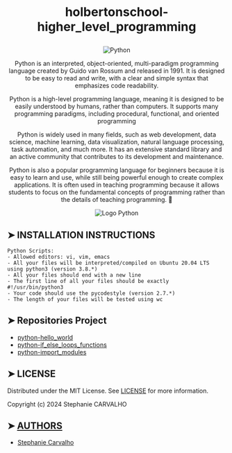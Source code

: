 # <p align="center">holbertonschool-higher_level_programming</p>

<p align="center">
<img src="https://www.actuia.com/wp-content/uploads/2022/01/logopython.png"  alt="Python"/> </p>

<p align="center">
Python is an interpreted, object-oriented, multi-paradigm programming language created by Guido van Rossum and released in 1991. It is designed to be easy to read and write, with a clear and simple syntax that emphasizes code readability.</p>
<p align="center">
Python is a high-level programming language, meaning it is designed to be easily understood by humans, rather than computers. It supports many programming paradigms, including procedural, functional, and oriented programming</p>
<p align="center">
Python is widely used in many fields, such as web development, data science, machine learning, data visualization, natural language processing, task automation, and much more. It has an extensive standard library and an active community that contributes to its development and maintenance.</p>
<p align="center">
Python is also a popular programming language for beginners because it is easy to learn and use, while still being powerful enough to create complex applications. It is often used in teaching programming because it allows students to focus on the fundamental concepts of programming rather than the details of teaching programming. 🚀 </p>

<p align="center">
<img src="https://cdn-images.threadless.com/threadless-media/artist_shops/shops/realpython/profile/logo-1613591159-afae41b42c1708f4675432b0af9e0f8e.png?v=3&d=eyJvcHMiOiBbWyJyZXNpemUiLCBbMzUwXSwge31dXSwgImZvcmNlIjogZmFsc2UsICJvbmx5X21ldGEiOiBmYWxzZX0=" alt="Logo Python"/>
</p>

## ➤ INSTALLATION INSTRUCTIONS

```
Python Scripts:
- Allowed editors: vi, vim, emacs
- All your files will be interpreted/compiled on Ubuntu 20.04 LTS using python3 (version 3.8.*)
- All your files should end with a new line
- The first line of all your files should be exactly #!/usr/bin/python3
- Your code should use the pycodestyle (version 2.7.*)
- The length of your files will be tested using wc

```

## ➤ Repositories Project

- [python-hello_world](https://github.com/Stefani-web/holbertonschool-higher_level_programming/tree/main/python-hello_world)
- [python-if_else_loops_functions](https://github.com/Stefani-web/holbertonschool-higher_level_programming/tree/main/python-if_else_loops_functions)
- [python-import_modules](https://github.com/Stefani-web/holbertonschool-higher_level_programming/tree/main/python-import_modules)

## ➤ LICENSE

Distributed under the MIT License. See [LICENSE](https://github.com/Stefani-web/holbertonschool-higher_level_programming/blob/main/python-hello_world/LICENSE) for more information.

Copyright (c) 2024 Stephanie CARVALHO

## ➤ [AUTHORS](https://github.com/Stefani-web/holbertonschool-higher_level_programming/blob/main/python-hello_world/AUTHORS)

* [Stephanie Carvalho](https://github.com/Stefani-web)
